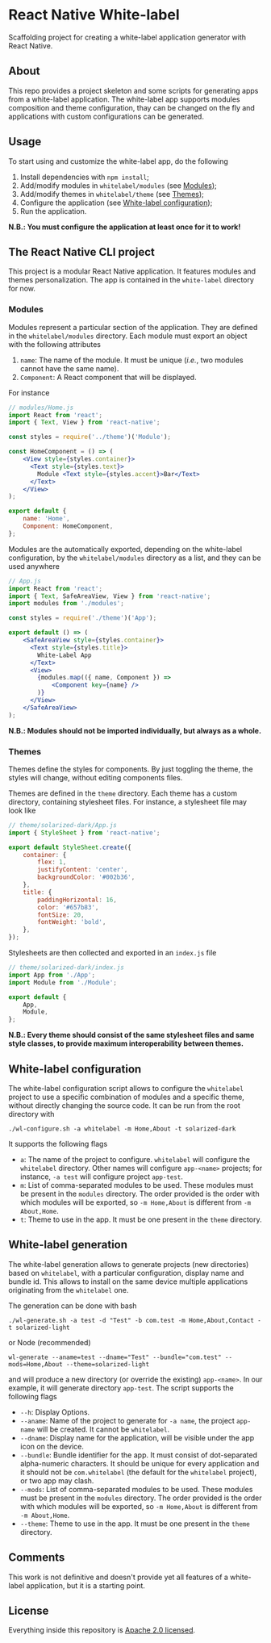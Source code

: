 # React Native White-label

Scaffolding project for creating a white-label application generator with React Native.

## About

This repo provides a project skeleton and some scripts for generating apps from
a white-label application. The white-label app supports modules composition and
theme configuration, thay can be changed on the fly and applications with custom
configurations can be generated.

## Usage

To start using and customize the white-label app, do the following

1. Install dependencies with `npm install`;
2. Add/modify modules in `whitelabel/modules` (see [Modules](#modules));
3. Add/modify themes in `whitelabel/theme` (see [Themes](#themes));
4. Configure the application (see [White-label configuration](#white-label-configuration));
5. Run the application.

__N.B.: You must configure the application at least once for it to work!__

## The React Native CLI project

This project is a modular React Native application. It features
modules and themes personalization. The app is contained in the
`white-label` directory for now.

### Modules

Modules represent a particular section of the application. They are defined in
the `whitelabel/modules` directory. Each module must export an object with the
following attributes

1. `name`: The name of the module. It must be unique (_i.e._, two modules cannot
have the same name).
2. `Component`: A React component that will be displayed.

For instance
```jsx
// modules/Home.js
import React from 'react';
import { Text, View } from 'react-native';

const styles = require('../theme')('Module');

const HomeComponent = () => (
    <View style={styles.container}>
      <Text style={styles.text}>
        Module <Text style={styles.accent}>Bar</Text>
      </Text>
    </View>
);

export default {
    name: 'Home',
    Component: HomeComponent,
};
```

Modules are the automatically exported, depending on the white-label
configuration, by the `whitelabel/modules` directory as a list, and they can be
used anywhere
```jsx
// App.js
import React from 'react';
import { Text, SafeAreaView, View } from 'react-native';
import modules from './modules';

const styles = require('./theme')('App');

export default () => (
    <SafeAreaView style={styles.container}>
      <Text style={styles.title}>
        White-Label App
      </Text>
      <View>
        {modules.map(({ name, Component }) =>
            <Component key={name} />
        )}
      </View>
    </SafeAreaView>
);
```

__N.B.: Modules should not be imported individually, but always as a whole.__

### Themes

Themes define the styles for components. By just toggling the theme, the styles
will change, without editing components files.

Themes are defined in the `theme` directory. Each theme has a custom directory,
containing stylesheet files. For instance, a stylesheet file may look like
```jsx
// theme/solarized-dark/App.js
import { StyleSheet } from 'react-native';

export default StyleSheet.create({
    container: {
        flex: 1,
        justifyContent: 'center',
        backgroundColor: '#002b36',
    },
    title: {
        paddingHorizontal: 16,
        color: '#657b83',
        fontSize: 20,
        fontWeight: 'bold',
    },
});
```

Stylesheets are then collected and exported in an `index.js` file
```jsx
// theme/solarized-dark/index.js
import App from './App';
import Module from './Module';

export default {
    App,
    Module,
};
```


__N.B.: Every theme should consist of the same stylesheet files and same style
classes, to provide maximum interoperability between themes.__

## White-label configuration

The white-label configuration script allows to configure the `whitelabel`
project to use a specific combination of modules and a specific theme, without
directly changing the source code. It can be run from the root directory with
```
./wl-configure.sh -a whitelabel -m Home,About -t solarized-dark
```

It supports the following flags
* `a`: The name of the project to configure. `whitelabel` will configure the
`whitelabel` directory. Other names will configure `app-<name>` projects; for
instance, `-a test` will configure project `app-test`.
* `m`: List of comma-separated modules to be used. These modules must be present
in the `modules` directory. The order provided is the order with which modules
will be exported, so `-m Home,About` is different from `-m About,Home`.
* `t`: Theme to use in the app. It must be one present in the `theme` directory.

## White-label generation

The white-label generation allows to generate projects (new directories) based
on `whitelabel`, with a particular configuration, display name and bundle id.
This allows to install on the same device multiple applications originating from
the `whitelabel` one.

The generation can be done with bash
```
./wl-generate.sh -a test -d "Test" -b com.test -m Home,About,Contact -t solarized-light

```
or Node (recommended)
```
wl-generate --aname=test --dname="Test" --bundle="com.test" --mods=Home,About --theme=solarized-light
```

and will produce a new directory (or override the existing) `app-<name>`. In our
example, it will generate directory `app-test`. The script supports the
following flags
* `--h`: Display Options.
* `--aname`: Name of the project to generate for `-a name`, the project `app-name`
will be created. It cannot be `whitelabel`.
* `--dname`: Display name for the application, will be visible under the app icon on
the device.
* `--bundle`: Bundle identifier for the app. It must consist of dot-separated
alpha-numeric characters. It should be unique for every application and it
should not be `com.whitelabel` (the default for the `whitelabel` project), or
two app may clash.
* `--mods`: List of comma-separated modules to be used. These modules must be present
in the `modules` directory. The order provided is the order with which modules
will be exported, so `-m Home,About` is different from `-m About,Home`.
* `--theme`: Theme to use in the app. It must be one present in the `theme` directory.

## Comments

This work is not definitive and doesn't provide yet all features of a
white-label application, but it is a starting point.

## License

Everything inside this repository is [Apache 2.0 licensed](./LICENSE).
